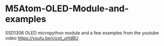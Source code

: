 # M5Atom-OLED-Module-and-examples
SSD1306 OLED micropython module and a few examples from the youtube video https://youtu.be/cjcxt_uHdBU
